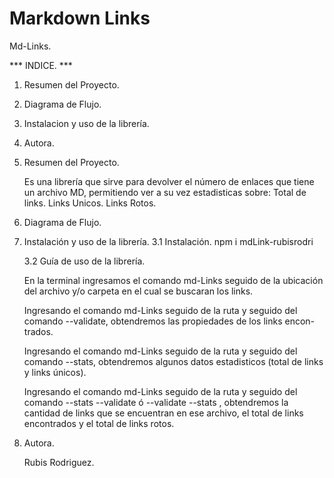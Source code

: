 # Markdown Links

Md-Links.

*** INDICE. ***

1. Resumen del Proyecto.
2. Diagrama de Flujo.
3. Instalacion y uso de la librería.
4. Autora.

1. Resumen del Proyecto.

    Es una librería que sirve para devolver el número de enlaces
    que tiene un archivo MD, permitiendo ver a su vez estadisticas
    sobre:
    Total de links.
    Links Unicos.
    Links Rotos.

2. Diagrama de Flujo.




3. Instalación y uso de la librería.
    3.1 Instalación.
    npm i mdLink-rubisrodri

    3.2 Guía de uso de la librería.

    En la terminal ingresamos el comando md-Links seguido de la
     ubicación del archivo y/o carpeta en el cual se buscaran
    los links.




    Ingresando  el comando md-Links seguido de la ruta y seguido del
    comando --validate, obtendremos las propiedades de los links encon-
    trados.




    Ingresando el comando md-Links seguido de la ruta y seguido del comando
    --stats, obtendremos algunos datos estadisticos (total de links y links
    únicos).




    Ingresando el comando md-Links seguido de la ruta y seguido del comando 
    --stats --validate ó --validate --stats , obtendremos la cantidad de 
    links que se encuentran en ese archivo, el total de links encontrados
    y el total de links rotos.


 4. Autora.

    Rubis Rodriguez.    

